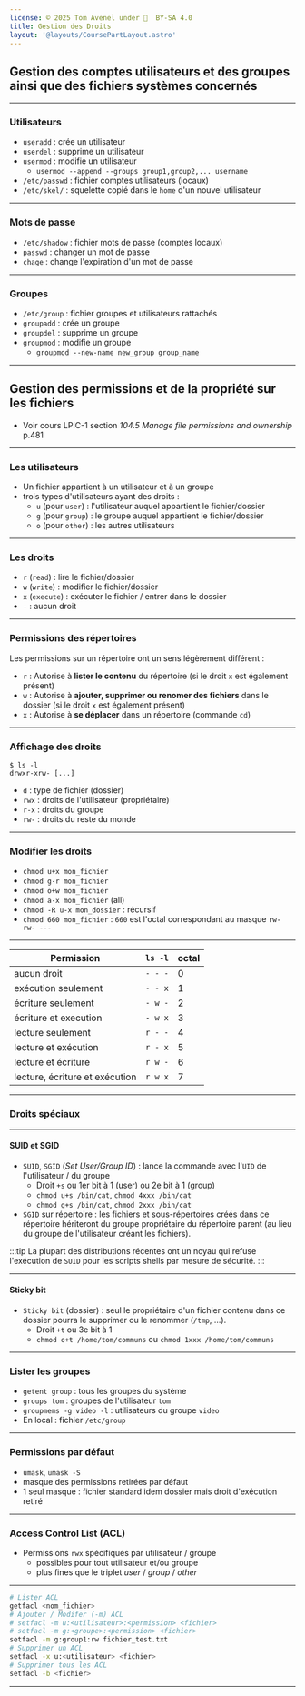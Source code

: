 ```yaml
---
license: © 2025 Tom Avenel under 󰵫  BY-SA 4.0
title: Gestion des Droits
layout: '@layouts/CoursePartLayout.astro'
---
```


## Gestion des comptes utilisateurs et des groupes ainsi que des fichiers systèmes concernés

---

### Utilisateurs

- `useradd` : crée un utilisateur
- `userdel` : supprime un utilisateur
- `usermod` : modifie un utilisateur
  - `usermod --append --groups group1,group2,... username`
- `/etc/passwd` : fichier comptes utilisateurs (locaux)
- `/etc/skel/` : squelette copié dans le `home` d'un nouvel utilisateur

---

### Mots de passe

- `/etc/shadow` : fichier mots de passe (comptes locaux)
- `passwd` : changer un mot de passe
- `chage` : change l'expiration d'un mot de passe

---

### Groupes

- `/etc/group` : fichier groupes et utilisateurs rattachés
- `groupadd` : crée un groupe
- `groupdel` : supprime un groupe
- `groupmod` : modifie un groupe
  - `groupmod --new-name new_group group_name`

---

## Gestion des permissions et de la propriété sur les fichiers

- Voir cours LPIC-1 section _104.5 Manage file permissions and ownership_ p.481

---

### Les utilisateurs

- Un fichier appartient à un utilisateur et à un groupe
- trois types d'utilisateurs ayant des droits :
  - `u` (pour `user`) : l'utilisateur auquel appartient le fichier/dossier
  - `g` (pour `group`) : le groupe auquel appartient le fichier/dossier
  - `o` (pour `other`) : les autres utilisateurs

---
 
### Les droits

- `r` (`read`) : lire le fichier/dossier
- `w` (`write`) : modifier le fichier/dossier
- `x` (`execute`) : exécuter le fichier / entrer dans le dossier
- `-` : aucun droit

---

### Permissions des répertoires

Les permissions sur un répertoire ont un sens légèrement différent :

- `r` : Autorise à **lister le contenu** du répertoire (si le droit `x` est également présent)
- `w` : Autorise à **ajouter, supprimer ou renomer des fichiers** dans le dossier (si le droit `x` est également présent)
- `x` : Autorise à **se déplacer** dans un répertoire (commande `cd`)

---

### Affichage des droits

```console
$ ls -l
drwxr-xrw- [...]
```

- `d` : type de fichier (dossier)
- `rwx` : droits de l'utilisateur (propriétaire)
- `r-x` : droits du groupe
- `rw-` : droits du reste du monde

---

### Modifier les droits

- `chmod u+x mon_fichier`
- `chmod g-r mon_fichier`
- `chmod o+w mon_fichier`
- `chmod a-x mon_fichier` (all)
- `chmod -R u-x mon_dossier` : récursif
- `chmod 660 mon_fichier` : `660` est l'octal correspondant au masque `rw- rw- ---`

---

| Permission                     | `ls -l` | octal |
|--------------------------------|---------|-------|
| aucun droit                    | `- - -` |   0   |
| exécution seulement            | `- - x` |   1   |
| écriture seulement             | `- w -` |   2   |
| écriture et execution          | `- w x` |   3   |
| lecture seulement              | `r - -` |   4   |
| lecture et exécution           | `r - x` |   5   |
| lecture et écriture            | `r w -` |   6   |
| lecture, écriture et exécution | `r w x` |   7   |

---

### Droits spéciaux

---

#### SUID et SGID

- `SUID`, `SGID` (_Set User/Group ID_) : lance la commande avec l'`UID` de l'utilisateur / du groupe
  - Droit `+s` ou 1er bit à 1 (user) ou 2e bit à 1 (group)
  - `chmod u+s /bin/cat`, `chmod 4xxx /bin/cat`
  - `chmod g+s /bin/cat`, `chmod 2xxx /bin/cat`
- `SGID` sur répertoire : les fichiers et sous-répertoires créés dans ce répertoire hériteront du groupe propriétaire du répertoire parent (au lieu du groupe de l'utilisateur créant les fichiers).

:::tip
La plupart des distributions récentes ont un noyau qui refuse l'exécution de `SUID` pour les scripts shells par mesure de sécurité.
:::

---

#### Sticky bit

- `Sticky bit` (dossier) : seul le propriétaire d'un fichier contenu dans ce dossier pourra le supprimer ou le renommer (`/tmp`, ...).
  - Droit `+t` ou 3e bit à 1
  - `chmod o+t /home/tom/communs` ou `chmod 1xxx /home/tom/communs`

---

### Lister les groupes

- `getent group` : tous les groupes du système
- `groups tom` : groupes de l'utilisateur `tom`
- `groupmems -g video -l` : utilisateurs du groupe `video`
- En local : fichier `/etc/group`

---

### Permissions par défaut

- `umask`, `umask -S`
- masque des permissions retirées par défaut
- 1 seul masque : fichier standard idem dossier mais droit d'exécution retiré

---

### Access Control List (ACL)

- Permissions `rwx` spécifiques par utilisateur / groupe
  - possibles pour tout utilisateur et/ou groupe
  - plus fines que le triplet _user_ / _group_ / _other_

---

```sh
# Lister ACL
getfacl <nom_fichier>
# Ajouter / Modifer (-m) ACL
# setfacl -m u:<utilisateur>:<permission> <fichier>
# setfacl -m g:<groupe>:<permission> <fichier>
setfacl -m g:group1:rw fichier_test.txt
# Supprimer un ACL
setfacl -x u:<utilisateur> <fichier>
# Supprimer tous les ACL
setfacl -b <fichier>
```

---

